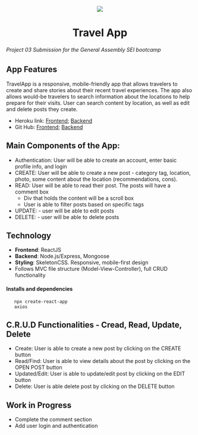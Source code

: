 <p align="center">
   <img src="https://i.imgur.com/TxDpLkU.png"/>
</p>

<h1 align="center">
   Travel App
</h1>

###### Project 03 Submission for the General Assembly SEI bootcamp

## App Features
TravelApp is a responsive, mobile-friendly app that allows travelers to create and share stories  about their recent travel experiences. The app also allows would-be travelers to search information about the locations to help prepare for their visits. User can search content by location, as well as edit and delete posts they create.

* Heroku link: [Frontend](https://blooming-plains-76036.herokuapp.com/); [Backend](https://enigmatic-anchorage-22310.herokuapp.com/posts)
* Git Hub: [Frontend](https://github.com/mwelongo/project-app_front); [Backend](https://github.com/dommentee/projectApp_back)
<!-- * Trello Board: https://trello.com/b/KqqwlxWa/gaproject-02 -->

## Main Components of the App:
* Authentication: User will be able to create an account, enter basic profile info, and login
* CREATE: User will be able to create a new post - category tag, location, photo, some content about the location (recommendations, cons).
* READ: User will be able to read their post. The posts will have a comment box
  * Div that holds the content will be a scroll box
  * User is able to filter posts based on specific tags
* UPDATE: - user will be able to edit posts
* DELETE: - user will be able to delete posts

## Technology
* **Frontend**: ReactJS
* **Backend**: Node.js/Express, Mongoose
* **Styling**: SkeletonCSS. Responsive, mobile-first design
* Follows MVC file structure (Model-View-Controller), full CRUD functionality

#### Installs and dependencies
```
   npx create-react-app
   axios
```


## C.R.U.D Functionalities - Cread, Read, Update, Delete

* Create: User is able to create a new post by clicking on the CREATE button
* Read/Find: User is able to view details about the post by clicking on the OPEN POST button
* Updated/Edit: User is able to update/edit post by clicking on the EDIT button
* Delete: User is able delete post by clicking on the DELETE button

## Work in Progress
* Complete the comment section
* Add user login and authentication
